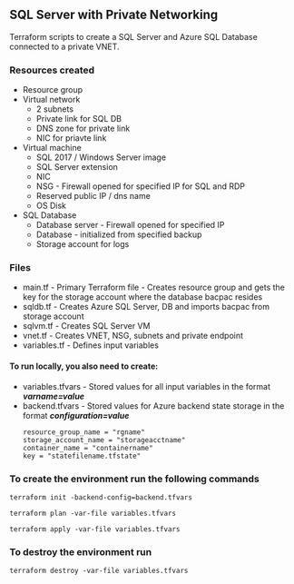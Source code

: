 ## SQL Server with Private Networking 
Terraform scripts to create a SQL Server and Azure SQL Database connected to a private VNET. 

### Resources created
- Resource group
- Virtual network
    - 2 subnets
    - Private link for SQL DB
    - DNS zone for private link
    - NIC for priavte link
- Virtual machine
    - SQL 2017 / Windows Server image
    - SQL Server extension
    - NIC
    - NSG - Firewall opened for specified IP for SQL and RDP
    - Reserved public IP / dns name
    - OS Disk
- SQL Database
    - Database server - Firewall opened for specified IP
    - Database - initialized from specified backup
    - Storage account for logs

### Files
- main.tf - Primary Terraform file - Creates resource group and gets the key for the storage account where the database bacpac resides
- sqldb.tf - Creates Azure SQL Server, DB and imports bacpac from storage account
- sqlvm.tf - Creates SQL Server VM
- vnet.tf - Creates VNET, NSG, subnets and private endpoint
- variables.tf - Defines input variables

#### To run locally, you also need to create:
- variables.tfvars - Stored values for all input variables in the format ***varname=value***
- backend.tfvars - Stored values for Azure backend state storage in the format ***configuration=value***
    ```
    resource_group_name = "rgname"
    storage_account_name = "storageacctname"
    container_name = "containername"
    key = "statefilename.tfstate"
    ```

### To create the environment run the following commands

```terraform init -backend-config=backend.tfvars```

```terraform plan -var-file variables.tfvars```

```terraform apply -var-file variables.tfvars```

### To destroy the environment run 

```terraform destroy -var-file variables.tfvars```